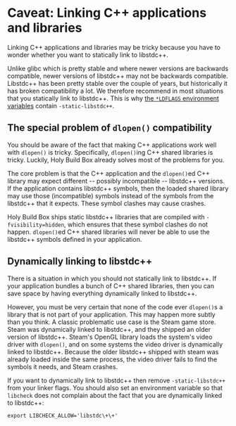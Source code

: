 # Caveat: Linking C++ applications and libraries

Linking C++ applications and libraries may be tricky because you have to wonder whether you want to statically link to libstdc++.

Unlike glibc which is pretty stable and where newer versions are backwards compatible, newer versions of libstdc++ may not be backwards compatible. Libstdc++ has been pretty stable over the couple of years, but historically it has broken compatibility a lot. We therefore recommend in most situations that you statically link to libstdc++. This is why [the `*LDFLAGS` environment variables](LIBRARY-VARIANTS.md) contain `-static-libstdc++`.

## The special problem of `dlopen()` compatibility

You should be aware of the fact that making C++ applications work well with `dlopen()` is tricky. Specifically, `dlopen()`ing C++ shared libraries is tricky. Luckily, Holy Build Box already solves most of the problems for you.

The core problem is that the C++ application and the `dlopen()`ed C++ library may expect different -- possibly incompatible -- libstdc++ versions. If the application contains libstdc++ symbols, then the loaded shared library may use those (incompatible) symbols instead of the symbols from the libstdc++ that it expects. These symbol clashes may cause crashes.

Holy Build Box ships static libstdc++ libraries that are compiled with `-fvisibility=hidden`, which ensures that these symbol clashes do not happen. `dlopen()`ed C++ shared libraries will never be able to use the libstdc++ symbols defined in your application.

## Dynamically linking to libstdc++

There is a situation in which you should not statically link to libstdc++. If your application bundles a bunch of C++ shared libraries, then you can save space by having everything dynamically linked to libstdc++.

However, you must be very certain that none of the code ever `dlopen()`s a library that is not part of your application. This may happen more subtly than you think. A classic problematic use case is the Steam game store. Steam was dynamically linked to libstdc++, and they shipped an older version of libstdc++. Steam's OpenGL library loads the system's video driver with `dlopen()`, and on some systems the video driver is dynamically linked to libstdc++. Because the older libstdc++ shipped with steam was already loaded inside the same process, the video driver fails to find the symbols it needs, and Steam crashes.

If you want to dynamically link to libstdc++ then remove `-static-libstdc++` from your linker flags. You should also set an environment variable so that `libcheck` does not complain about the fact that you are dynamically linked to libstdc++:

    export LIBCHECK_ALLOW='libstdc\+\+'
